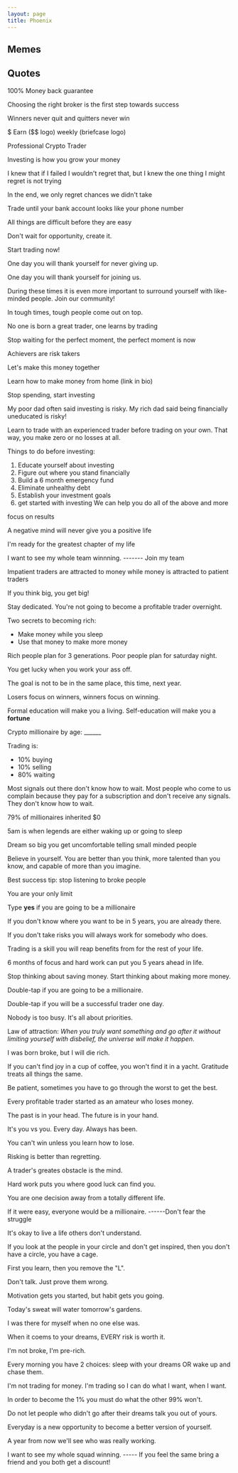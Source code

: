 ```yaml
---
layout: page
title: Phoenix
---
```


## Memes

## Quotes

100% Money back guarantee

Choosing the right broker is the first step towards success

Winners never quit and quitters never win

$ Earn ($$ logo) weekly (briefcase logo)

Professional Crypto Trader

Investing is how you grow your money

I knew that if I failed I wouldn't regret that, but I knew the one thing I might regret is not trying

In the end, we only regret chances we didn't take

Trade until your bank account looks like your phone number

All things are difficult before they are easy

Don't wait for opportunity, create it.

Start trading now!

One day you will thank yourself for never giving up.

One day you will thank yourself for joining us.

During these times it is even more important to surround yourself with like-minded people. Join our community!

In tough times, tough people come out on top.

No one is born a great trader, one learns by trading

Stop waiting for the perfect moment, the perfect moment is now

Achievers are risk takers

Let's make this money together

Learn how to make money from home (link in bio)

Stop spending, start investing

My poor dad often said investing is risky. My rich dad said being financially uneducated is risky!

Learn to trade with an experienced trader before trading on your own. That way, you make zero or no losses at all.

Things to do before investing:
1. Educate yourself about investing
2. Figure out where you stand financially
3. Build a 6 month emergency fund
4. Eliminate unhealthy debt
5. Establish your investment goals
6. get started with investing
We can help you do all of the above and more

focus on results

A negative mind will never give you a positive life

I'm ready for the greatest chapter of my life

I want to see my whole team winnning. ------- Join my team

Impatient traders are attracted to money while money is attracted to patient traders

If you think big, you get big!

Stay dedicated. You're not going to become a profitable trader overnight.

Two secrets to becoming rich:
* Make money while you sleep
* Use that money to make more money

Rich people plan for 3 generations. Poor people plan for saturday night.

You get lucky when you work your ass off.

The goal is not to be in the same place, this time, next year.

Losers focus on winners, winners focus on winning.

Formal education will make you a living. Self-education will make you a __fortune__

Crypto millionaire by age: ______

Trading is:
* 10% buying
* 10% selling
* 80% waiting

Most signals out there don't know how to wait. Most people who come to us complain because they pay for a subscription and don't receive any signals. They don't know how to wait.

79% of millionaires inherited $0

5am is when legends are either waking up or going to sleep

Dream so big you get uncomfortable telling small minded people

Believe in yourself. You are better than you think, more talented than you know, and capable of more than you imagine.

Best success tip: stop listening to broke people

You are your only limit

Type __yes__ if you are going to be a millionaire

If you don't know where you want to be in 5 years, you are already there.

If you don't take risks you will always work for somebody who does.

Trading is a skill you will reap benefits from for the rest of your life.

6 months of focus and hard work can put you 5 years ahead in life.

Stop thinking about saving money. Start thinking about making more money.

Double-tap if you are going to be a millionaire.

Double-tap if you will be a successful trader one day.

Nobody is too busy. It's all about priorities.

Law of attraction: _When you truly want something and go after it without limiting yourself with disbelief, the universe will make it happen_.

I was born broke, but I will die rich.

If you can't find joy in a cup of coffee, you won't find it in a yacht. Gratitude treats all things the same.

Be patient, sometimes you have to go through the worst to get the best.

Every profitable trader started as an amateur who loses money.

The past is in your head. The future is in your hand.

It's you vs you. Every day. Always has been.

You can't win unless you learn how to lose.

Risking is better than regretting.

A trader's greates obstacle is the mind.

Hard work puts you where good luck can find you.

You are one decision away from a totally different life.

If it were easy, everyone would be a millionaire. ------Don't fear the struggle

It's okay to live a life others don't understand.

If you look at the people in your circle and don't get inspired, then you don't have a circle, you have a cage.

First you learn, then you remove the "L".

Don't talk. Just prove them wrong.

Motivation gets you started, but habit gets you going.

Today's sweat will water tomorrow's gardens.

I was there for myself when no one else was.

When it coems to your dreams, EVERY risk is worth it.

I'm not broke, I'm pre-rich.

Every morning you have 2 choices: sleep with your dreams OR wake up and chase them.

I'm not trading for money. I'm trading so I can do what I want, when I want.

In order to become the 1% you must do what the other 99% won't.

Do not let people who didn't go after their dreams talk you out of yours.

Everyday is a new opportunity to become a better version of yourself.

A year from now we'll see who was really working.

I want to see my whole squad winning. ----- If you feel the same bring a friend and you both get a discount!

